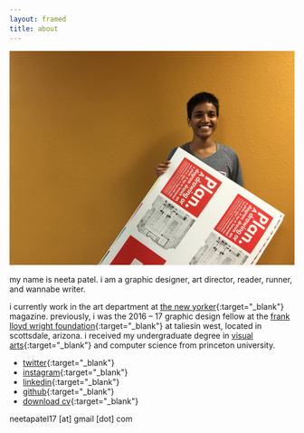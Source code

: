 ```yaml
---
layout: framed
title: about
---
```


<div class="framed about-image">
  <img src="/img/site/me.JPG">
</div>



my name is neeta patel. i am a graphic designer, art director, reader, runner, and wannabe writer.

i currently work in the art department at [the new yorker](https://www.newyorker.com){:target="_blank"} magazine. previously, i was the 2016 – 17 graphic design fellow at the [frank lloyd wright foundation](http://franklloydwright.org){:target="_blank"} at taliesin west, located in scottsdale, arizona. i received my undergraduate degree in [visual arts](http://vis.princeton.edu/){:target="_blank"} and computer science from princeton university.

* [twitter](http://twitter.com/neetadotworks){:target="_blank"}
* [instagram](http://instagram.com/neetadotworks/){:target="_blank"}
* [linkedin](https://www.linkedin.com/in/neetapatel17/){:target="_blank"}
* [github](https://github.com/neetapatel/){:target="_blank"}
* [download cv](/neeta_patel_cv.pdf){:target="_blank"}

neetapatel17 [at] gmail [dot] com
